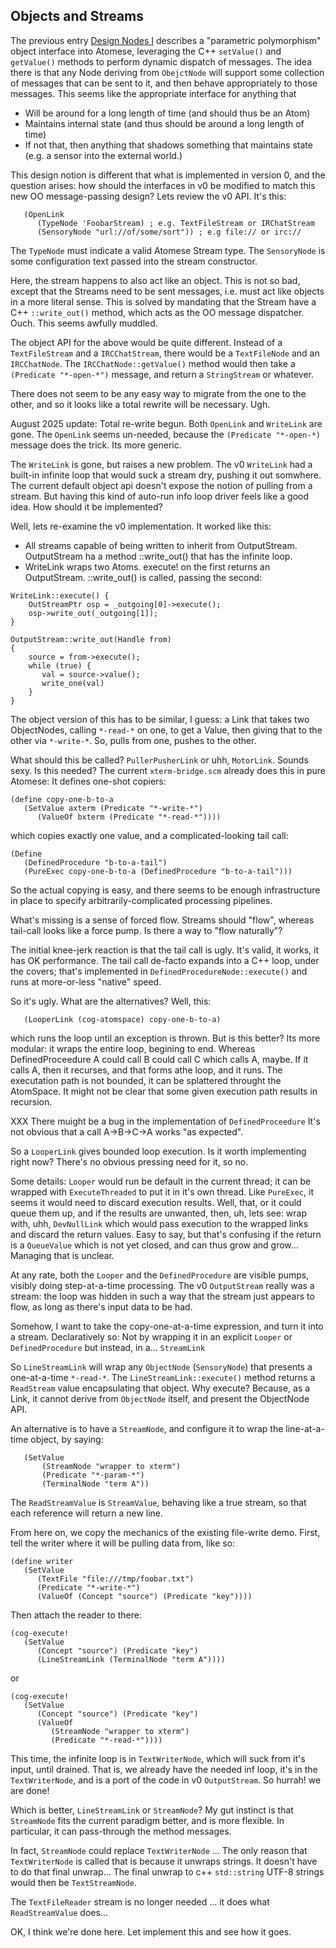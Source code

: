 Objects and Streams
-------------------
The previous entry [Design Nodes I](./DesignNotes-I.md) describes a
"parametric polymorphism" object interface into Atomese, leveraging the
C++ `setValue()` and `getValue()` methods to perform dynamic dispatch
of messages. The idea there is that any Node deriving from `ObejctNode`
will support some collection of messages that can be sent to it, and
then behave appropriately to those messages. This seems like the
appropriate interface for anything that
 * Will be around for a long length of time (and should thus be an Atom)
 * Maintains internal state (and thus should be around a long length of
   time)
 * If not that, then anything that shadows something that maintains state
   (e.g. a sensor into the external world.)

This design notion is different that what is implemented in version 0,
and the question arises: how should the interfaces in v0 be modified to
match this new OO message-passing design?  Lets review the v0 API. It's
this:

```
   (OpenLink
      (TypeNode 'FoobarStream) ; e.g. TextFileStream or IRChatStream
      (SensoryNode "url://of/some/sort")) ; e.g file:// or irc://
```
The `TypeNode` must indicate a valid Atomese Stream type.
The `SensoryNode` is some configuration text passed into the stream
constructor.

Here, the stream happens to also act like an object. This is not so bad,
except that the Streams need to be sent messages, i.e. must act like
objects in a more literal sense. This is solved by mandating that the
Stream have a C++ `::write_out()` method, which acts as the OO message
dispatcher. Ouch. This seems awfully muddled.

The object API for the above would be quite different. Instead of a
`TextFileStream` and a `IRCChatStream`, there would be a `TextFileNode`
and an `IRCChatNode`. The `IRCChatNode::getValue()` method would then
take a `(Predicate "*-open-*")` message, and return a `StringStream`
or whatever.

There does not seem to be any easy way to migrate from the one to the
other, and so it looks like a total rewrite will be necessary. Ugh.

August 2025 update: Total re-write begun. Both `OpenLink` and
`WriteLink` are gone. The `OpenLink` seems un-needed, because the
`(Predicate "*-open-*)` message does the trick. Its more generic.

The `WriteLink` is gone, but raises a new problem. The v0 `WriteLink`
had a built-in infinite loop that would suck a stream dry, pushing it
out somwhere. The current default object api doesn't expose the notion
of pulling from a stream. But having this kind of auto-run info loop
driver feels like a good idea.  How should it be implemented?

Well, lets re-examine the v0 implementation. It worked like this:
 * All streams capable of being written to inherit from OutputStream.
   OutputStream ha a method ::write_out() that has the infinite loop.
 * WriteLink wraps two Atoms. execute! on the first returns an
   OutputStream. ::write_out()  is called, passing the second:
```
WriteLink::execute() {
    OutStreamPtr osp = _outgoing[0]->execute();
    osp->write_out(_outgoing[1]);
}

OutputStream::write_out(Handle from)
{
    source = from->execute();
    while (true) {
       val = source->value();
       write_one(val)
    }
}
```

The object version of this has to be similar, I guess: a Link that
takes two ObjectNodes, calling `*-read-*` on one, to get a Value,
then giving that to the other via `*-write-*`. So, pulls from one,
pushes to the other.

What should this be called? `PullerPusherLink` or uhh, `MotorLink`.
Sounds sexy. Is this needed? The current `xterm-bridge.scm` already
does this in pure Atomese:  It defines one-shot copiers:
```
(define copy-one-b-to-a
   (SetValue axterm (Predicate "*-write-*")
      (ValueOf bxterm (Predicate "*-read-*"))))
```
which copies exactly one value, and a complicated-looking tail call:
```
(Define
   (DefinedProcedure "b-to-a-tail")
   (PureExec copy-one-b-to-a (DefinedProcedure "b-to-a-tail")))
```
So the actual copying is easy, and there seems to be enough
infrastructure in place to specify arbitrarily-complicated processing
pipelines.

What's missing is a sense of forced flow. Streams should "flow",
whereas tail-call looks like a force pump. Is there a way to "flow
naturally"?

The initial knee-jerk reaction is that the tail call is ugly. It's
valid, it works, it has OK performance. The tail call de-facto
expands into a C++ loop, under the covers; that's implemented in
`DefinedProcedureNode::execute()` and runs at more-or-less "native"
speed.

So it's ugly. What are the alternatives? Well, this:
```
   (LooperLink (cog-atomspace) copy-one-b-to-a)
```
which runs the loop until an exception is thrown. But is this better?
Its more modular: it wraps the entire loop, begining to end. Whereas
DefinedProceedure A could call B could call C which calls A, maybe.
If it calls A, then it recurses, and that forms athe loop, and it runs.
The executation path is not bounded, it can be splattered throught the
AtomSpace. It might not be clear that some given execution path results
in recursion.

XXX There muight be a bug in the implementation of `DefinedProceedure`
It's not obvious that a call A->B->C->A works "as expected".

So a `LooperLink` gives bounded loop execution. Is it worth implementing
right now? There's no obvious pressing need for it, so no.

Some details: `Looper` would run be default in the current thread; it
can be wrapped with `ExecuteThreaded` to put it in it's own thread.
Like `PureExec`, it seems it would need to discard execution results.
Well, that, or it could queue them up, and if the results are unwanted,
then, uh, lets see: wrap with, uhh, `DevNullLink` which would pass
execution to the wrapped links and discard the return values. Easy to
say, but that's confusing if the return is a `QueueValue` which is not
yet closed, and can thus grow and grow... Managing that is unclear.

At any rate, both the `Looper` and the `DefinedProcedure` are visible
pumps, visibly doing step-at-a-time processing. The v0 `OutputStream`
really was a stream: the loop was hidden in such a way that the stream
just appears to flow, as long as there's input data to be had.

Somehow, I want to take the copy-one-at-a-time expression, and turn
it into a stream. Declaratively so: Not by wrapping it in an explicit
`Looper` or `DefinedProcedure` but instead, in a... `StreamLink`

So `LineStreamLink` will wrap any `ObjectNode` (`SensoryNode`) that
presents a one-at-a-time `*-read-*`. The `LineStreamLink::execute()`
method returns a `ReadStream` value encapsulating that object.
Why execute? Because, as a Link, it cannot derive from `ObjectNode`
itself, and present the ObjectNode API.

An alternative is to have a `StreamNode`, and configure it to wrap
the line-at-a-time object, by saying:
```
   (SetValue
       (StreamNode "wrapper to xterm")
       (Predicate "*-param-*")
       (TerminalNode "term A"))
```

The `ReadStreamValue` is `StreamValue`, behaving like a true stream,
so that each reference will return a new line.

From here on, we copy the mechanics of the existing file-write demo.
First, tell the writer where it will be pulling data from, like so:
```
(define writer
   (SetValue
      (TextFile "file:///tmp/foobar.txt")
      (Predicate "*-write-*")
      (ValueOf (Concept "source") (Predicate "key"))))
```
Then attach the reader to there:
```
(cog-execute!
   (SetValue
      (Concept "source") (Predicate "key")
      (LineStreamLink (TerminalNode "term A"))))
```
or
```
(cog-execute!
   (SetValue
      (Concept "source") (Predicate "key")
      (ValueOf
         (StreamNode "wrapper to xterm")
         (Predicate "*-read-*"))))
```
This time, the infinite loop is in `TextWriterNode`, which will suck
from it's input, until drained. That is, we already have the needed inf
loop, it's in the `TextWriterNode`, and is a port of the code in v0
`OutputStream`. So hurrah! we are done!

Which is better, `LineStreamLink` or `StreamNode`? My gut instinct is
that `StreamNode` fits the current paradigm better, and is more
flexible. In particular, it can pass-through the method messages.

In fact, `StreamNode` could replace `TextWriterNode` ... The only
reason that `TextWriterNode` is called that is because it unwraps
strings. It doesn't have to do that final unwrap... The final unwrap
to c++ `std::string` UTF-8 strings would then be `TextStreamNode`.

The `TextFileReader` stream is no longer needed ... it does what
`ReadStreamValue` does...

OK, I think we're done here. Let implement this and see how it goes.
